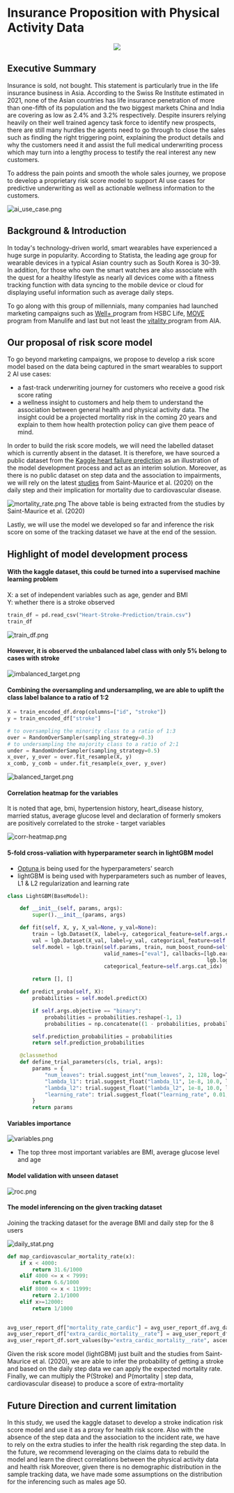 # Insurance Proposition with Physical Activity Data 

<p align="center"><img src="https://img.shields.io/badge/Author-Steven%20Chau-blue.svg"></p>


## Executive Summary

<p>
Insurance is sold, not bought. This statement is particularly true in the life insurance business in Asia.
According to the Swiss Re Institute estimated in 2021, none of the Asian countries has life insurance penetration of more than one-fifth of its population and the two biggest markets China and India are covering as low as 2.4% and 3.2% respectively. 
Despite insurers relying heavily on their well trained agency task force to identify new prospects, there are still many hurdles the agents need to go through to close the sales such as finding the right triggering point, explaining the product details and why the customers need it and assist the full medical underwriting process which may turn into a lengthy process to testify the real interest any new customers.
</p>

To address the pain points and smooth the whole sales journey, we propose to develop a proprietary risk score model to support AI use cases for predictive underwriting as well as actionable wellness information to the customers.

![ai_use_case.png](assets/ai_use_case.png)


## Background & Introduction
<p>

In today's technology-driven world, smart wearables have experienced a huge surge in popularity. 
According to Statista, the leading age group for wearable devices in a typical Asian country such as South Korea is 30-39. 
In addition, for those who own the smart watches are also associate with the quest for a healthy lifestyle as nearly all devices come with a fitness tracking function with data syncing to the mobile device or cloud for displaying useful information such as average daily steps.

</p>

<p>
To go along with this group of millennials, many companies had launched marketing campaigns such as <a href="https://www.hsbc.com.hk/content/dam/hsbc/hk/docs/insurance/well-plus/user-guide.pdf" > Well+ </a> program from HSBC Life, <a href="https://www.manulife.com.hk/en/individual/products/manulifemove/about-manulifemove/move-program-and-app.html"> MOVE </a> program from Manulife and last but not least the <a href="https://www.aia.com/en/health-wellness/vitality"> vitality </a> program from AIA.
</p>

## Our proposal of risk score model

<p>

To go beyond marketing campaigns, we propose to develop a risk score model based on the data being captured in the smart wearables to support 2 AI use cases:
* a fast-track underwriting journey for customers who receive a good risk score rating
* a wellness insight to customers and help them to understand the association between general health and physical activity data. The insight could be a projected mortality risk in the coming 20 years and explain to them how health protection policy can give them peace of mind.

</p>

<p>

In order to build the risk score models, we will need the labelled dataset which is currently absent in the dataset. It is therefore, we have sourced a public dataset from the <a href="https://www.kaggle.com/datasets/fedesoriano/heart-failure-prediction "><a href="https://www.kaggle.com/datasets/fedesoriano/heart-failure-prediction ">Kaggle heart failure prediction</a> </a>  as an illustration of the model development process and act as an interim solution.
Moreover, as there is no public dataset on step data and the association to impairments, we will rely on the latest <a href="https://www.ncbi.nlm.nih.gov/pmc/articles/PMC7093766/">studies</a> from Saint-Maurice et al. (2020) on the daily step and their implication for mortality due to cardiovascular disease.

![mortality_rate.png](assets/mortality_rate.png)
The above table is being extracted from the studies by Saint-Maurice et al. (2020)

</p>

<p>

Lastly, we will use the model we developed so far and inference the risk score on some of the tracking dataset we have at the end of the session.

</p>

## Highlight of model development process

#### With the kaggle dataset, this could be turned into a supervised machine learning problem

X: a set of independent variables such as age, gender and BMI </br>
Y: whether there is a stroke observed 

```python
train_df = pd.read_csv("Heart-Stroke-Prediction/train.csv")
train_df
```
![train_df.png](assets/train_df.png)

#### However, it is observed the unbalanced label class with only 5% belong to cases with stroke

![imbalanced_target.png](assets/imbalanced_target.png)

#### Combining the oversampling and undersampling, we are able to uplift the class label balance to a ratio of 1:2
```python
X = train_encoded_df.drop(columns=["id", "stroke"])
y = train_encoded_df["stroke"]

# to oversampling the minority class to a ratio of 1:3
over = RandomOverSampler(sampling_strategy=0.3)
# to undersampling the majority class to a ratio of 2:1
under = RandomUnderSampler(sampling_strategy=0.5)
x_over, y_over = over.fit_resample(X, y)
x_comb, y_comb = under.fit_resample(x_over, y_over)
```

![balanced_target.png](assets/balanced_target.png)


#### Correlation heatmap for the variables

It is noted that age, bmi, hypertension history, heart_disease history, married status, average glucose level and declaration of formerly smokers are positively correlated to the stroke - target variables

![corr-heatmap.png](assets/corr-heatmap.png)

#### 5-fold cross-valiation with hyperparameter search in lightGBM model

* <a href="https://optuna.org"> Optuna </a> is being used for the hyperparameters' search 
* lightGBM is being used with hyperparameters such as number of leaves, L1 & L2 regularization and learning rate


```python
class LightGBM(BaseModel):

    def __init__(self, params, args):
        super().__init__(params, args)

    def fit(self, X, y, X_val=None, y_val=None):
        train = lgb.Dataset(X, label=y, categorical_feature=self.args.cat_idx)
        val = lgb.Dataset(X_val, label=y_val, categorical_feature=self.args.cat_idx)
        self.model = lgb.train(self.params, train, num_boost_round=self.args.epochs, valid_sets=[val],
                               valid_names=["eval"], callbacks=[lgb.early_stopping(self.args.early_stopping_rounds),
                                                                lgb.log_evaluation(self.args.logging_period)],
                               categorical_feature=self.args.cat_idx)

        return [], []

    def predict_proba(self, X):
        probabilities = self.model.predict(X)

        if self.args.objective == "binary":
            probabilities = probabilities.reshape(-1, 1)
            probabilities = np.concatenate((1 - probabilities, probabilities), 1)

        self.prediction_probabilities = probabilities
        return self.prediction_probabilities

    @classmethod
    def define_trial_parameters(cls, trial, args):
        params = {
            "num_leaves": trial.suggest_int("num_leaves", 2, 128, log=True),
            "lambda_l1": trial.suggest_float("lambda_l1", 1e-8, 10.0, log=True),
            "lambda_l2": trial.suggest_float("lambda_l2", 1e-8, 10.0, log=True),
            "learning_rate": trial.suggest_float("learning_rate", 0.01, 0.3, log=True)
        }
        return params


```

#### Variables importance 
![variables.png](assets/variables.png)

* The top three most important variables are BMI, average glucose level and age

#### Model validation with unseen dataset

![roc.png](assets/roc.png)


#### The model inferencing on the given tracking dataset

Joining the tracking dataset for the average BMI and daily step for the 8 users


![daily_stat.png](assets/daily_stat.png)

```python
def map_cardiovascular_mortality_rate(x):
    if x < 4000:
        return 31.6/1000
    elif 4000 <= x < 7999:
        return 6.6/1000
    elif 8000 <= x < 11999:
        return 2.1/1000
    elif x>=12000:
        return 1/1000
    

avg_user_report_df["mortality_rate_cardic"] = avg_user_report_df.avg_daily_step.apply(map_cardiovascular_mortality_rate)
avg_user_report_df["extra_cardic_mortality__rate"] = avg_user_report_df["prob_stroke"]*avg_user_report_df["mortality_rate_cardic"]*100
avg_user_report_df.sort_values(by="extra_cardic_mortality__rate", ascending=True)
```

Given the risk score model (lightGBM) just built and the studies from Saint-Maurice et al. (2020), we are able to infer the probability of getting a stroke and based on the daily step data we can apply the expected mortality rate.
Finally, we can multiply the P(Stroke) and P(mortality | step data, cardiovascular disease) to produce a score of extra-mortality

## Future Direction and current limitation

In this study, we used the kaggle dataset to develop a stroke indication risk score model and use it as a proxy for health risk score. Also with the absence of the step data and the association to the incident rate, we have to rely on the extra studies to infer the health risk regarding the step data.
In the future, we recommend leveraging on the claims data to rebuild the model and learn the direct correlations between the physical activity data and health risk
Moreover, given there is no demographic distribution in the sample tracking data, we have made some assumptions on the distribution for the inferencing such as males age 50.

